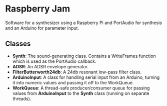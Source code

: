 Raspberry Jam
=============

Software for a synthesizer using a Raspberry Pi and PortAudio for synthesis and an Arduino for parameter input.

Classes
------

- **Synth**: The sound-generating class. Contains a WriteFrames function which is used as the PortAudio callback.
- **ADSR**: An ADSR envelope generator.
- **FilterButterworth24db**: A 24db resonant low-pass filter class.
- **ArduinoInput**: A class for handling serial input from an Arduino, turning it into numeric values and passing it off to the WorkQueue.
- **WorkQueue**: A thread-safe producer/consumer queue for passing values from **ArduinoInput** to the **Synth** class (running on separate threads).
